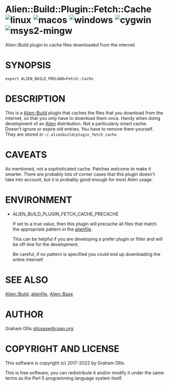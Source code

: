 # Alien::Build::Plugin::Fetch::Cache ![linux](https://github.com/PerlAlien/Alien-Build-Plugin-Fetch-Cache/workflows/linux/badge.svg) ![macos](https://github.com/PerlAlien/Alien-Build-Plugin-Fetch-Cache/workflows/macos/badge.svg) ![windows](https://github.com/PerlAlien/Alien-Build-Plugin-Fetch-Cache/workflows/windows/badge.svg) ![cygwin](https://github.com/PerlAlien/Alien-Build-Plugin-Fetch-Cache/workflows/cygwin/badge.svg) ![msys2-mingw](https://github.com/PerlAlien/Alien-Build-Plugin-Fetch-Cache/workflows/msys2-mingw/badge.svg)

Alien::Build plugin to cache files downloaded from the internet

# SYNOPSIS

```
export ALIEN_BUILD_PRELOAD=Fetch::Cache
```

# DESCRIPTION

This is a [Alien::Build](https://metacpan.org/pod/Alien::Build) plugin that caches the files that you download from
the internet, so that you only have to download them once.  Handy when doing
development of an [Alien](https://metacpan.org/pod/Alien) distribution.  Not a particularly smart cache.
Doesn't ignore or expire old entries.  You have to remove them yourself.
They are stored in `~/.alienbuild/plugin_fetch_cache`.

# CAVEATS

As mentioned, not a sophisticated cache.  Patches welcome to make it smarter.
There are probably lots of corner cases that this plugin doesn't take into
account, but it is probably good enough for most Alien usage.

# ENVIRONMENT

- ALIEN\_BUILD\_PLUGIN\_FETCH\_CACHE\_PRECACHE

    If set to a true value, then this plugin will precache all files that match the appropriate pattern in the [alienfile](https://metacpan.org/pod/alienfile).

    This can be helpful if you are developing a prefer plugin or filter and will be off-line for the development.

    Be careful, if no pattern is specified you could end up downloading the entire internet!

# SEE ALSO

[Alien::Build](https://metacpan.org/pod/Alien::Build), [alienfile](https://metacpan.org/pod/alienfile), [Alien::Base](https://metacpan.org/pod/Alien::Base)

# AUTHOR

Graham Ollis <plicease@cpan.org>

# COPYRIGHT AND LICENSE

This software is copyright (c) 2017-2022 by Graham Ollis.

This is free software; you can redistribute it and/or modify it under
the same terms as the Perl 5 programming language system itself.
